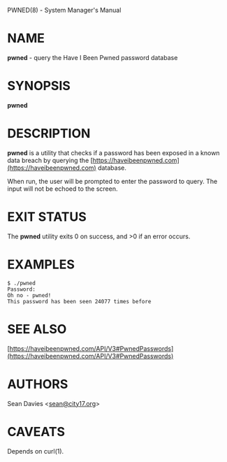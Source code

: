 PWNED(8) - System Manager's Manual

# NAME

**pwned** - query the Have I Been Pwned password database

# SYNOPSIS

**pwned**

# DESCRIPTION

**pwned**
is a utility that checks if a password has been exposed in a known data
breach by querying the
[https://haveibeenpwned.com](https://haveibeenpwned.com)
database.

When run, the user will be prompted to enter the password to query.
The input will not be echoed to the screen.

# EXIT STATUS

The **pwned** utility exits&#160;0 on success, and&#160;&gt;0 if an error occurs.

# EXAMPLES

	$ ./pwned
	Password:
	Oh no - pwned!
	This password has been seen 24077 times before

# SEE ALSO

[https://haveibeenpwned.com/API/V3#PwnedPasswords](https://haveibeenpwned.com/API/V3#PwnedPasswords)

# AUTHORS

Sean Davies &lt;[sean@city17.org](mailto:sean@city17.org)&gt;

# CAVEATS

Depends on
curl(1).

